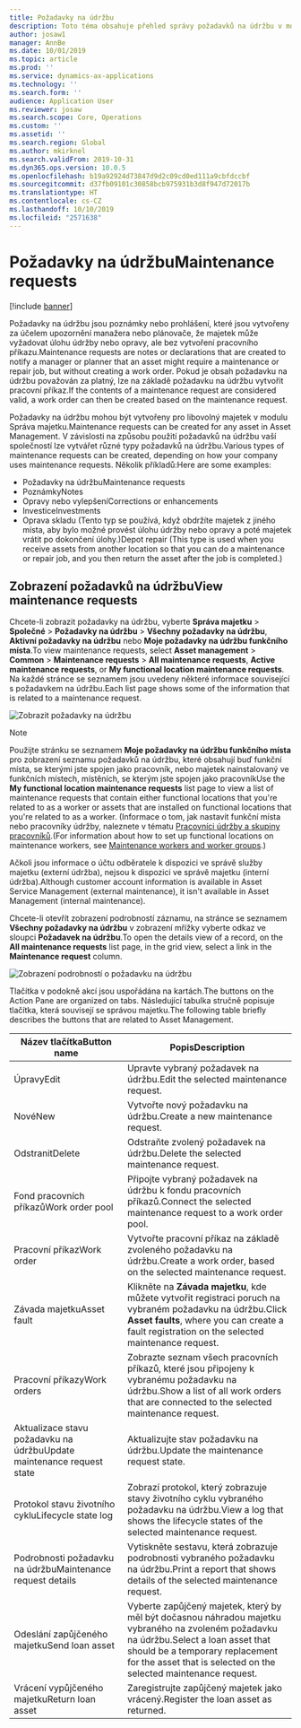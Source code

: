 ```yaml
---
title: Požadavky na údržbu
description: Toto téma obsahuje přehled správy požadavků na údržbu v modulu Správa majetku.
author: josaw1
manager: AnnBe
ms.date: 10/01/2019
ms.topic: article
ms.prod: ''
ms.service: dynamics-ax-applications
ms.technology: ''
ms.search.form: ''
audience: Application User
ms.reviewer: josaw
ms.search.scope: Core, Operations
ms.custom: ''
ms.assetid: ''
ms.search.region: Global
ms.author: mkirknel
ms.search.validFrom: 2019-10-31
ms.dyn365.ops.version: 10.0.5
ms.openlocfilehash: b19a92924d73847d9d2c09cd0ed111a9cbfdccbf
ms.sourcegitcommit: d37fb09101c30858bcb975931b3d8f947d72017b
ms.translationtype: HT
ms.contentlocale: cs-CZ
ms.lasthandoff: 10/10/2019
ms.locfileid: "2571638"
---
```

# <a name="maintenance-requests"></a><span data-ttu-id="aae6f-103">Požadavky na údržbu</span><span class="sxs-lookup"><span data-stu-id="aae6f-103">Maintenance requests</span></span>

[!include [banner](../../includes/banner.md)]

 

<span data-ttu-id="aae6f-104">Požadavky na údržbu jsou poznámky nebo prohlášení, které jsou vytvořeny za účelem upozornění manažera nebo plánovače, že majetek může vyžadovat úlohu údržby nebo opravy, ale bez vytvoření pracovního příkazu.</span><span class="sxs-lookup"><span data-stu-id="aae6f-104">Maintenance requests are notes or declarations that are created to notify a manager or planner that an asset might require a maintenance or repair job, but without creating a work order.</span></span> <span data-ttu-id="aae6f-105">Pokud je obsah požadavku na údržbu považován za platný, lze na základě požadavku na údržbu vytvořit pracovní příkaz.</span><span class="sxs-lookup"><span data-stu-id="aae6f-105">If the contents of a maintenance request are considered valid, a work order can then be created based on the maintenance request.</span></span>

<span data-ttu-id="aae6f-106">Požadavky na údržbu mohou být vytvořeny pro libovolný majetek v modulu Správa majetku.</span><span class="sxs-lookup"><span data-stu-id="aae6f-106">Maintenance requests can be created for any asset in Asset Management.</span></span> <span data-ttu-id="aae6f-107">V závislosti na způsobu použití požadavků na údržbu vaší společností lze vytvářet různé typy požadavků na údržbu.</span><span class="sxs-lookup"><span data-stu-id="aae6f-107">Various types of maintenance requests can be created, depending on how your company uses maintenance requests.</span></span> <span data-ttu-id="aae6f-108">Několik příkladů:</span><span class="sxs-lookup"><span data-stu-id="aae6f-108">Here are some examples:</span></span>

- <span data-ttu-id="aae6f-109">Požadavky na údržbu</span><span class="sxs-lookup"><span data-stu-id="aae6f-109">Maintenance requests</span></span>
- <span data-ttu-id="aae6f-110">Poznámky</span><span class="sxs-lookup"><span data-stu-id="aae6f-110">Notes</span></span>
- <span data-ttu-id="aae6f-111">Opravy nebo vylepšení</span><span class="sxs-lookup"><span data-stu-id="aae6f-111">Corrections or enhancements</span></span>
- <span data-ttu-id="aae6f-112">Investice</span><span class="sxs-lookup"><span data-stu-id="aae6f-112">Investments</span></span>
- <span data-ttu-id="aae6f-113">Oprava skladu (Tento typ se používá, když obdržíte majetek z jiného místa, aby bylo možné provést úlohu údržby nebo opravy a poté majetek vrátit po dokončení úlohy.)</span><span class="sxs-lookup"><span data-stu-id="aae6f-113">Depot repair (This type is used when you receive assets from another location so that you can do a maintenance or repair job, and you then return the asset after the job is completed.)</span></span>

## <a name="view-maintenance-requests"></a><span data-ttu-id="aae6f-114">Zobrazení požadavků na údržbu</span><span class="sxs-lookup"><span data-stu-id="aae6f-114">View maintenance requests</span></span>

<span data-ttu-id="aae6f-115">Chcete-li zobrazit požadavky na údržbu, vyberte **Správa majetku** \> **Společné** \> **Požadavky na údržbu** \> **Všechny požadavky na údržbu**, **Aktivní požadavky na údržbu** nebo **Moje požadavky na údržbu funkčního místa**.</span><span class="sxs-lookup"><span data-stu-id="aae6f-115">To view maintenance requests, select **Asset management** \> **Common** \> **Maintenance requests** \> **All maintenance requests**, **Active maintenance requests**, or **My functional location maintenance requests**.</span></span> <span data-ttu-id="aae6f-116">Na každé stránce se seznamem jsou uvedeny některé informace související s požadavkem na údržbu.</span><span class="sxs-lookup"><span data-stu-id="aae6f-116">Each list page shows some of the information that is related to a maintenance request.</span></span>

![Zobrazit požadavky na údržbu](media/01-manage-maintenance-requests.png)

> [!NOTE]
> <span data-ttu-id="aae6f-118">Použijte stránku se seznamem **Moje požadavky na údržbu funkčního místa** pro zobrazení seznamu požadavků na údržbu, které obsahují buď funkční místa, se kterými jste spojen jako pracovník, nebo majetek nainstalovaný ve funkčních místech, místěních, se kterým jste spojen jako pracovník</span><span class="sxs-lookup"><span data-stu-id="aae6f-118">Use the **My functional location maintenance requests** list page to view a list of maintenance requests that contain either functional locations that you're related to as a worker or assets that are installed on functional locations that you're related to as a worker.</span></span> <span data-ttu-id="aae6f-119">(Informace o tom, jak nastavit funkční místa nebo pracovníky údržby, naleznete v tématu [Pracovníci údržby a skupiny pracovníků](../setup-for-objects/workers-and-worker-groups.md).</span><span class="sxs-lookup"><span data-stu-id="aae6f-119">(For information about how to set up functional locations on maintenance workers, see [Maintenance workers and worker groups](../setup-for-objects/workers-and-worker-groups.md).)</span></span>
> 
> <span data-ttu-id="aae6f-120">Ačkoli jsou informace o účtu odběratele k dispozici ve správě služby majetku (externí údržba), nejsou k dispozici ve správě majetku (interní údržba).</span><span class="sxs-lookup"><span data-stu-id="aae6f-120">Although customer account information is available in Asset Service Management (external maintenance), it isn't available in Asset Management (internal maintenance).</span></span>

<span data-ttu-id="aae6f-121">Chcete-li otevřít zobrazení podrobností záznamu, na stránce se seznamem **Všechny požadavky na údržbu** v zobrazení mřížky vyberte odkaz ve sloupci **Požadavek na údržbu**.</span><span class="sxs-lookup"><span data-stu-id="aae6f-121">To open the details view of a record, on the **All maintenance requests** list page, in the grid view, select a link in the **Maintenance request** column.</span></span>

![Zobrazení podrobností o požadavku na údržbu](media/02-manage-maintenance-requests.png)

<span data-ttu-id="aae6f-123">Tlačítka v podokně akcí jsou uspořádána na kartách.</span><span class="sxs-lookup"><span data-stu-id="aae6f-123">The buttons on the Action Pane are organized on tabs.</span></span> <span data-ttu-id="aae6f-124">Následující tabulka stručně popisuje tlačítka, která souvisejí se správou majetku.</span><span class="sxs-lookup"><span data-stu-id="aae6f-124">The following table briefly describes the buttons that are related to Asset Management.</span></span>

| <span data-ttu-id="aae6f-125">Název tlačítka</span><span class="sxs-lookup"><span data-stu-id="aae6f-125">Button name</span></span>                      | <span data-ttu-id="aae6f-126">Popis</span><span class="sxs-lookup"><span data-stu-id="aae6f-126">Description</span></span> |
|----------------------------------|-------------|
| <span data-ttu-id="aae6f-127">Úpravy</span><span class="sxs-lookup"><span data-stu-id="aae6f-127">Edit</span></span>                             | <span data-ttu-id="aae6f-128">Upravte vybraný požadavek na údržbu.</span><span class="sxs-lookup"><span data-stu-id="aae6f-128">Edit the selected maintenance request.</span></span> |
| <span data-ttu-id="aae6f-129">Nové</span><span class="sxs-lookup"><span data-stu-id="aae6f-129">New</span></span>                              | <span data-ttu-id="aae6f-130">Vytvořte nový požadavku na údržbu.</span><span class="sxs-lookup"><span data-stu-id="aae6f-130">Create a new maintenance request.</span></span> |
| <span data-ttu-id="aae6f-131">Odstranit</span><span class="sxs-lookup"><span data-stu-id="aae6f-131">Delete</span></span>                           | <span data-ttu-id="aae6f-132">Odstraňte zvolený požadavek na údržbu.</span><span class="sxs-lookup"><span data-stu-id="aae6f-132">Delete the selected maintenance request.</span></span> |
| <span data-ttu-id="aae6f-133">Fond pracovních příkazů</span><span class="sxs-lookup"><span data-stu-id="aae6f-133">Work order pool</span></span>                  | <span data-ttu-id="aae6f-134">Připojte vybraný požadavek na údržbu k fondu pracovních příkazů.</span><span class="sxs-lookup"><span data-stu-id="aae6f-134">Connect the selected maintenance request to a work order pool.</span></span> |
| <span data-ttu-id="aae6f-135">Pracovní příkaz</span><span class="sxs-lookup"><span data-stu-id="aae6f-135">Work order</span></span>                       | <span data-ttu-id="aae6f-136">Vytvořte pracovní příkaz na základě zvoleného požadavku na údržbu.</span><span class="sxs-lookup"><span data-stu-id="aae6f-136">Create a work order, based on the selected maintenance request.</span></span> |
| <span data-ttu-id="aae6f-137">Závada majetku</span><span class="sxs-lookup"><span data-stu-id="aae6f-137">Asset fault</span></span>                      | <span data-ttu-id="aae6f-138">Klikněte na **Závada majetku**, kde můžete vytvořit registraci poruch na vybraném požadavku na údržbu.</span><span class="sxs-lookup"><span data-stu-id="aae6f-138">Click **Asset faults**, where you can create a fault registration on the selected maintenance request.</span></span> |
| <span data-ttu-id="aae6f-139">Pracovní příkazy</span><span class="sxs-lookup"><span data-stu-id="aae6f-139">Work orders</span></span>                      | <span data-ttu-id="aae6f-140">Zobrazte seznam všech pracovních příkazů, které jsou připojeny k vybranému požadavku na údržbu.</span><span class="sxs-lookup"><span data-stu-id="aae6f-140">Show a list of all work orders that are connected to the selected maintenance request.</span></span> |
| <span data-ttu-id="aae6f-141">Aktualizace stavu požadavku na údržbu</span><span class="sxs-lookup"><span data-stu-id="aae6f-141">Update maintenance request state</span></span> | <span data-ttu-id="aae6f-142">Aktualizujte stav požadavku na údržbu.</span><span class="sxs-lookup"><span data-stu-id="aae6f-142">Update the maintenance request state.</span></span> |
| <span data-ttu-id="aae6f-143">Protokol stavu životního cyklu</span><span class="sxs-lookup"><span data-stu-id="aae6f-143">Lifecycle state log</span></span>              | <span data-ttu-id="aae6f-144">Zobrazí protokol, který zobrazuje stavy životního cyklu vybraného požadavku na údržbu.</span><span class="sxs-lookup"><span data-stu-id="aae6f-144">View a log that shows the lifecycle states of the selected maintenance request.</span></span> |
| <span data-ttu-id="aae6f-145">Podrobnosti požadavku na údržbu</span><span class="sxs-lookup"><span data-stu-id="aae6f-145">Maintenance request details</span></span>      | <span data-ttu-id="aae6f-146">Vytiskněte sestavu, která zobrazuje podrobnosti vybraného požadavku na údržbu.</span><span class="sxs-lookup"><span data-stu-id="aae6f-146">Print a report that shows details of the selected maintenance request.</span></span> |
| <span data-ttu-id="aae6f-147">Odeslání zapůjčeného majetku</span><span class="sxs-lookup"><span data-stu-id="aae6f-147">Send loan asset</span></span>                  | <span data-ttu-id="aae6f-148">Vyberte zapůjčený majetek, který by měl být dočasnou náhradou majetku vybraného na zvoleném požadavku na údržbu.</span><span class="sxs-lookup"><span data-stu-id="aae6f-148">Select a loan asset that should be a temporary replacement for the asset that is selected on the selected maintenance request.</span></span> |
| <span data-ttu-id="aae6f-149">Vrácení vypůjčeného majetku</span><span class="sxs-lookup"><span data-stu-id="aae6f-149">Return loan asset</span></span>                | <span data-ttu-id="aae6f-150">Zaregistrujte zapůjčený majetek jako vrácený.</span><span class="sxs-lookup"><span data-stu-id="aae6f-150">Register the loan asset as returned.</span></span> |

